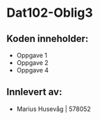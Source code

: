 # Dat102-Oblig3

## Koden inneholder:
- Oppgave 1
- Oppgave 2
- Oppgave 4

## Innlevert av:
- Marius Husevåg | 578052
